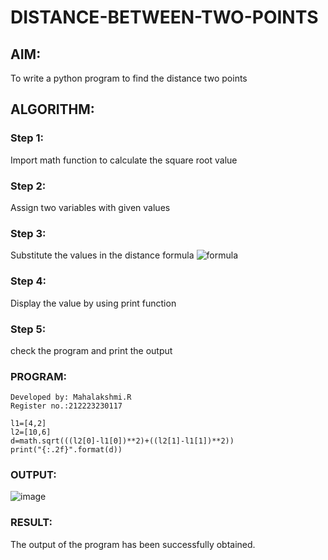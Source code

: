 # DISTANCE-BETWEEN-TWO-POINTS

## AIM:
To write a python program to find the distance two  points
## ALGORITHM:
### Step 1:
Import math function to calculate the square root value
### Step 2: 
Assign two variables with given values
### Step 3: 
Substitute the values in the distance formula
![formula](/formula.JPG)
### Step 4: 
Display the value by using print function
### Step 5: 
check the program and print the output
### PROGRAM:
```
Developed by: Mahalakshmi.R
Register no.:212223230117

l1=[4,2]
l2=[10,6]
d=math.sqrt(((l2[0]-l1[0])**2)+((l2[1]-l1[1])**2))
print("{:.2f}".format(d))
```



### OUTPUT:

![image](https://github.com/Maharavi2006/DISTANCE-BETWEEN-TWO-POINTS/assets/154535981/c15ccbca-af5b-4c91-afe9-11683e1c2efa)

### RESULT:
The output of the program has been successfully obtained.
